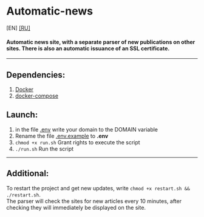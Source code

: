 # Automatic-news
[EN] [[RU]](README_RU.md)
#### Automatic news site, with a separate parser of new publications on other sites. There is also an automatic issuance of an SSL certificate.
****
## Dependencies:
1. [Docker](https://www.docker.com/)
1. [docker-compose](https://github.com/docker/compose)
## Launch:
1. in the file [.env](.env) write your domain to the DOMAIN variable
1. Rename the file [.env.example](.env.example) to **.env**
1. `chmod +x run.sh` Grant rights to execute the script
1. `./run.sh` Run the script
****
## Additional:
To restart the project and get new updates, write `chmod +x restart.sh && ./restart.sh`.  
The parser will check the sites for new articles every 10 minutes, after checking they will immediately be displayed on the site.